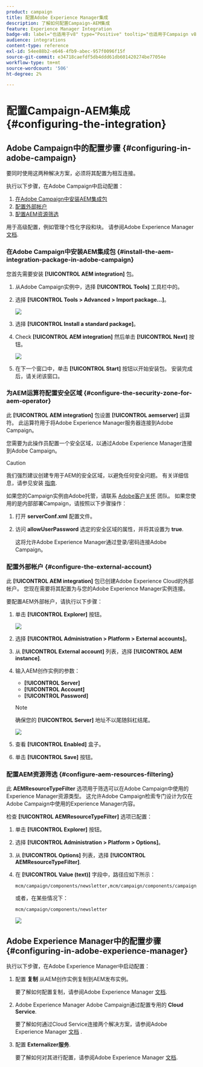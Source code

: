 ```yaml
---
product: campaign
title: 配置Adobe Experience Manager集成
description: 了解如何配置Campaign-AEM集成
feature: Experience Manager Integration
badge-v8: label="也适用于v8" type="Positive" tooltip="也适用于Campaign v8"
audience: integrations
content-type: reference
exl-id: 54ee88b2-e646-4fb9-abec-957f0096f15f
source-git-commit: e34718caefdf5db4ddd61db601420274be77054e
workflow-type: tm+mt
source-wordcount: '506'
ht-degree: 2%

---
```


# 配置Campaign-AEM集成{#configuring-the-integration}



## Adobe Campaign中的配置步骤 {#configuring-in-adobe-campaign}

要同时使用这两种解决方案，必须将其配置为相互连接。

执行以下步骤，在Adobe Campaign中启动配置：

1. [在Adobe Campaign中安装AEM集成包](#install-the-aem-integration-package-in-adobe-campaign)
1. [配置外部帐户](#configure-the-external-account)
1. [配置AEM资源筛选](#configure-aem-resources-filtering)

用于高级配置，例如管理个性化字段和块。 请参阅Adobe Experience Manager [文档](https://helpx.adobe.com/experience-manager/6-5/sites/administering/using/campaignonpremise.html).

### 在Adobe Campaign中安装AEM集成包 {#install-the-aem-integration-package-in-adobe-campaign}

您首先需要安装 **[!UICONTROL AEM integration]** 包。

1. 从Adobe Campaign实例中，选择 **[!UICONTROL Tools]** 工具栏中的。
1. 选择 **[!UICONTROL Tools > Advanced > Import package...]**。

   ![](assets/aem_config_1.png)

1. 选择 **[!UICONTROL Install a standard package]**。
1. Check **[!UICONTROL AEM integration]** 然后单击 **[!UICONTROL Next]** 按钮。

   ![](assets/aem_config_2.png)

1. 在下一个窗口中，单击 **[!UICONTROL Start]** 按钮以开始安装包。 安装完成后，请关闭该窗口。

### 为AEM运算符配置安全区域 {#configure-the-security-zone-for-aem-operator}

此 **[!UICONTROL AEM integration]** 包设置 **[!UICONTROL aemserver]** 运算符。 此运算符用于将Adobe Experience Manager服务器连接到Adobe Campaign。

您需要为此操作员配置一个安全区域，以通过Adobe Experience Manager连接到Adobe Campaign。

>[!CAUTION]
>
>我们强烈建议创建专用于AEM的安全区域，以避免任何安全问题。 有关详细信息，请参见安装 [指南](../../installation/using/security-zones.md).

如果您的Campaign实例由Adobe托管，请联系 [Adobe客户关怀](https://helpx.adobe.com/cn/enterprise/admin-guide.html/enterprise/using/support-for-experience-cloud.ug.html) 团队。 如果您使用的是内部部署Campaign，请按照以下步骤操作：

1. 打开 **serverConf.xml** 配置文件。
1. 访问 **allowUserPassword** 选定的安全区域的属性，并将其设置为 **true**.

   这将允许Adobe Experience Manager通过登录/密码连接Adobe Campaign。

### 配置外部帐户 {#configure-the-external-account}

此 **[!UICONTROL AEM integration]** 包已创建Adobe Experience Cloud的外部帐户。 您现在需要将其配置为与您的Adobe Experience Manager实例连接。

要配置AEM外部帐户，请执行以下步骤：

1. 单击 **[!UICONTROL Explorer]** 按钮。

   ![](assets/aem_config_3.png)

1. 选择 **[!UICONTROL Administration > Platform > External accounts]**。
1. 从 **[!UICONTROL External account]** 列表，选择 **[!UICONTROL AEM instance]**.
1. 输入AEM创作实例的参数：

   * **[!UICONTROL Server]**
   * **[!UICONTROL Account]**
   * **[!UICONTROL Password]**

   >[!NOTE]
   >
   >确保您的 **[!UICONTROL Server]** 地址不以尾随斜杠结尾。

   ![](assets/aem_config_4.png)

1. 查看 **[!UICONTROL Enabled]** 盒子。
1. 单击 **[!UICONTROL Save]** 按钮。

### 配置AEM资源筛选 {#configure-aem-resources-filtering}

此 **AEMResourceTypeFilter** 选项用于筛选可以在Adobe Campaign中使用的Experience Manager资源类型。 这允许Adobe Campaign检索专门设计为仅在Adobe Campaign中使用的Experience Manager内容。

检查 **[!UICONTROL AEMResourceTypeFilter]** 选项已配置：

1. 单击 **[!UICONTROL Explorer]** 按钮。
1. 选择 **[!UICONTROL Administration > Platform > Options]**。
1. 从 **[!UICONTROL Options]** 列表，选择 **[!UICONTROL AEMResourceTypeFilter]**.
1. 在 **[!UICONTROL Value (text)]** 字段中，路径应如下所示：

   ```
   mcm/campaign/components/newsletter,mcm/campaign/components/campaign_newsletterpage,mcm/neolane/components/newsletter
   ```

   或者，在某些情况下：

   ```
   mcm/campaign/components/newsletter
   ```

   ![](assets/aem_config_5.png)

## Adobe Experience Manager中的配置步骤 {#configuring-in-adobe-experience-manager}

执行以下步骤，在Adobe Experience Manager中启动配置：

1. 配置 **复制** 从AEM创作实例复制到AEM发布实例。

   要了解如何配置复制，请参阅Adobe Experience Manager [文档](https://helpx.adobe.com/experience-manager/6-5/sites/deploying/using/replication.html).

1. Adobe Experience Manager Adobe Campaign通过配置专用的 **Cloud Service**.

   要了解如何通过Cloud Service连接两个解决方案，请参阅Adobe Experience Manager [文档](https://helpx.adobe.com/experience-manager/6-5/sites/administering/using/campaignonpremise.html#ConfiguringAdobeExperienceManager) .

1. 配置 **Externalizer服务**.

   要了解如何对其进行配置，请参阅Adobe Experience Manager [文档](https://helpx.adobe.com/experience-manager/6-5/sites/developing/using/externalizer.html).
